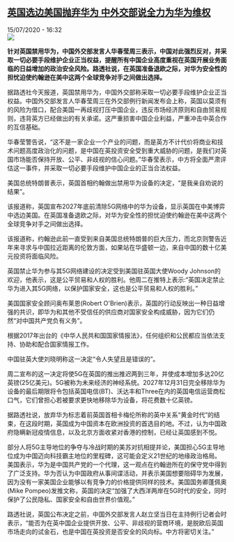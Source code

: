 <!--1594824992000-->
[英国选边美国抛弃华为 中外交部说全力为华为维权](http://www.rfi.fr//cn/%E4%B8%AD%E5%9B%BD/20200715-%E8%8B%B1%E5%9B%BD%E9%80%89%E8%BE%B9%E7%BE%8E%E5%9B%BD%E6%8A%9B%E5%BC%83%E5%8D%8E%E4%B8%BA-%E4%B8%AD%E5%A4%96%E4%BA%A4%E9%83%A8%E8%AF%B4%E5%85%A8%E5%8A%9B%E4%B8%BA%E5%8D%8E%E4%B8%BA%E7%BB%B4%E6%9D%83)
------

<div>15/07/2020 - 16:32</div><img src="https://s.rfi.fr/media/display/6fca23f4-c6a0-11ea-b1d5-005056bf87d6/w:310/p:16x9/5b02f05787ce356f7be02f74f2d4b7f20d245c83.jpg"><p><strong>针对英国禁用华为，中国外交部发言人华春莹周三表示，中国对此强烈反对，并采取一切必要手段维护企业正当权益，提醒所有中国企业高度重视在英国开展业务面临的日益增加的政治安全风险。路透社说，在英国准备退欧之际，对华为安全性的担忧迫使约翰逊在美中这两个全球竞争对手之间做出选择。</strong></p><div class="t-content__body u-clearfix"><div class="m-interstitial"></div><p>据路透社今天报道，英国禁用华为，中国外交部称采取一切必要手段维护企业正当权益。中国外交部发言人华春莹周三在外交部例行新闻发布会上称，英国以莫须有的风险为借口，配合美国一再歧视打压中国企业，违反市场经济原则和自由贸易规则，违背英方已经做出的有关承诺。这严重损害中国企业利益，严重冲击中英合作的互信基础。</p><p>华春莹警告说，“这不是一家企业一个产业的问题，而是英方不计代价将商业和技术问题高度政治化的问题，是中国在英投资安全受到重大威胁的问题，是我们对英国市场能否保持开放、公平、非歧视的信心问题。”华春莹表示，中方将全面严肃评估这一事件，并采取一切必要手段维护中国企业的正当合法权益。</p><p>美国总统特朗普表示，英国首相约翰做出禁用华为设备的决定，“是我亲自劝说的结果”。</p><p>该报道称，英国宣布2027年底前清除5G网络中的华为设备，显示英国在中美博弈中选边美国。在英国准备退欧之际，对华为安全性的担忧迫使约翰逊在美中这两个全球竞争对手之间做出选择。</p><p>该报道称，约翰逊此前一直受到来自美国总统特朗普的巨大压力，而北京则警告近年来寻求与中国拉近距离的伦敦方面，如果站在华盛顿一边，来自中国的数十亿美元投资将面临风险。</p><p>英国禁止华为参与其5G网络建设的决定受到美国驻英国大使Woody Johnson的欢迎，他表示，这是公平贸易和人权的胜利。他周二在推特上表示:“英国决定禁止华为进入其5G网络，以保护国家安全，这也是公平贸易和人权的胜利。”</p><p>美国国家安全顾问奥布莱恩(Robert O'Brien)表示，英国的行动反映出一种日益增强的共识，即华为和其他不受信任的供应商对国家安全构成威胁，因为它们仍然“对中国共产党负有义务”。</p><p>根据2017年出台的《中华人民共和国国家情报法》，任何组织和公民都应当依法支持、协助和配合国家情报工作。</p><p>中国驻英大使刘晓明称这一决定“令人失望且是错误的”。</p><p>周二宣布的这一决定将使5G在英国的推出推迟两到三年，并使成本增加多达20亿英镑(25亿美元)。5G被称为未来经济的神经系统。2027年12月31日完全移除华为设备的最后期限将令包括英国电信(BT)、沃达丰和Three在内的英国电信运营商松口气，它们曾担心若被要求更快地移除华为设备，将花费数十亿英镑。</p><p>据路透社说，放弃华为标志着前英国首相卡梅伦所称的英中关系“黄金时代”的结束，在这段时期，英国成为中国资本在欧洲投资的首选目的地。不过，认为中国政府隐瞒新冠疫情信息，以及北京方面收紧对香港的控制，已经让英国感到不悦。</p><p>部分人将5G主导地位的争夺与冷战时期的美苏对抗相提并论，美国担心5G主导地位成为中国迈向科技霸主地位的里程碑，这可能会定义21世纪的地缘政治格局。美国表示，华为是中国共产党的一个代理，这一观点在约翰逊所在的保守党中得到了广泛支持。华为否认为中国政府从事间谍活动，并表示美国想要阻碍华为发展，因为没有一家美国企业能够以有竞争力的价格提供同样的技术。美国国务卿蓬佩奥(Mike Pompeo)发推文称，英国的决定“加强了大西洋两岸在5G时代的安全，同时保护了公民隐私、国家安全和自由世界价值观。”</p><p>路透社说，英国公布决定之前，中国外交部发言人赵立坚当日在主持例行记者会时表示，“能否为在英中国企业提供开放、公平、非歧视的营商环境，是脱欧后英国市场走向的试金石，也是中国在英投资是否安全的风向标。中方将密切关注。”</p><div class="o-self-promo o-self-promo--nl o-self-promo--hidden" data-selfpromo-newsletter></div><div class="o-self-promo o-self-promo--app o-self-promo--hidden" data-selfpromo-app></div></div>
